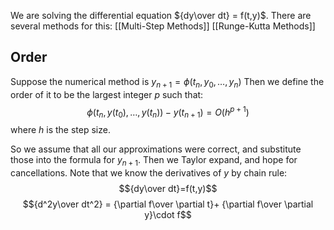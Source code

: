 We are solving the differential equation ${dy\over dt} = f(t,y)$. There are several methods for this:
[[Multi-Step Methods]]
[[Runge-Kutta Methods]]

## Order
Suppose the numerical method is $y_{n+1}=\phi(t_n, y_0,\dots, y_n)$
Then we define the order of it to be the largest integer $p$ such that:
$$\phi(t_n,y(t_0),\dots, y(t_n))-y(t_{n+1})=O(h^{p+1})$$
where $h$ is the step size. 

So we assume that all our approximations were correct, and substitute those into the formula for $y_{n+1}$. Then we Taylor expand, and hope for cancellations. Note that we know the derivatives of $y$ by chain rule:
$${dy\over dt}=f(t,y)$$
$${d^2y\over dt^2} = {\partial f\over \partial t}+ {\partial f\over \partial y}\cdot f$$
